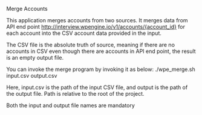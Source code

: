 Merge Accounts

This application merges accounts from two sources. It merges data from API end point 
http://interview.wpengine.io/v1/accounts/{account_id} for each account into the CSV account data provided in the input.

The CSV file is the absolute truth of source, meaning if there are no accounts in CSV even though there are
accounts in API end point, the result is an empty output file.

You can invoke the merge program by invoking it as below:
./wpe_merge.sh input.csv output.csv

Here, input.csv is the path of the input CSV file, and output is the path of the output file.
Path is relative to the root of the project.

Both the input and output file names are mandatory

